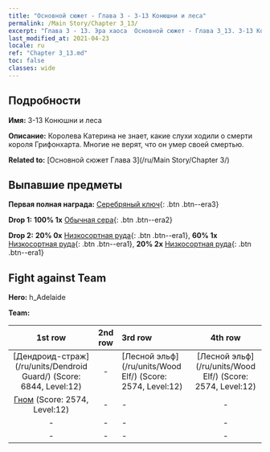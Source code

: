 ```yaml
---
title: "Основной сюжет - Глава 3 - 3-13 Конюшни и леса"
permalink: /Main Story/Chapter 3_13/
excerpt: "Глава 3 - 13. Эра хаоса  Основной сюжет - Глава 3_13. 3-13 Конюшни и леса"
last_modified_at: 2021-04-23
locale: ru
ref: "Chapter 3_13.md"
toc: false
classes: wide
---
```


## Подробности

 **Имя:** 3-13 Конюшни и леса

 **Описание:** Королева Катерина не знает, какие слухи ходили о смерти короля Грифонхарта. Многие не верят, что он умер своей смертью.

 **Related to:** [Основной сюжет Глава 3](/ru/Main Story/Chapter 3/)

## Выпавшие предметы

 **Первая полная награда:** [Серебряный ключ](/ItemsRU/con_693/){: .btn .btn--era3}

 **Drop 1:** **100% 1x** [Обычная сера](/ItemsRU/mat_9/){: .btn .btn--era2}

 **Drop 2:** **20% 0x** [Низкосортная руда](/ItemsRU/mat_1/){: .btn .btn--era1}, **60% 1x** [Низкосортная руда](/ItemsRU/mat_1/){: .btn .btn--era1}, **20% 2x** [Низкосортная руда](/ItemsRU/mat_1/){: .btn .btn--era1}


## Fight against Team
 **Hero:** h_Adelaide

 **Team:**


  | 1st row | 2nd row | 3rd row | 4th row |
  |:----:|:----:|:----|:----:|
  | [Дендроид-страж](/ru/units/Dendroid Guard/) (Score: 6844, Level:12)  | - | [Лесной эльф](/ru/units/Wood Elf/) (Score: 2574, Level:12)  | [Лесной эльф](/ru/units/Wood Elf/) (Score: 2574, Level:12)  |
  | [Гном](/ru/units/Dwarf/) (Score: 2574, Level:12)  | - | - | - |
  | - | - | - | - |
  | - | - | - | - |


